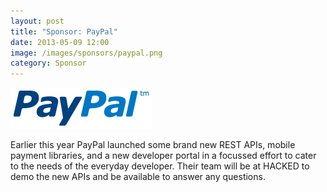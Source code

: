 ```yaml
---
layout: post
title: "Sponsor: PayPal"
date: 2013-05-09 12:00
image: /images/sponsors/paypal.png
category: Sponsor
---
```


![Nokia](/images/sponsors/paypal.png)

Earlier this year PayPal launched some brand new REST APIs, mobile payment libraries, and a new developer portal in a focussed effort to cater to the needs of the everyday developer. Their team will be at HACKED to demo the new APIs and be available to answer any questions.

